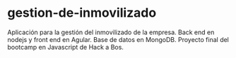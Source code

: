 # gestion-de-inmovilizado
Aplicación para la gestión del inmovilizado de la empresa. Back end en nodejs y front end en Agular. Base de datos en MongoDB.
Proyecto final del bootcamp en Javascript de Hack a Bos.
